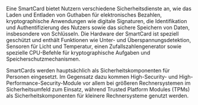 Eine SmartCard bietet Nutzern verschiedene Sicherheitsdienste an, wie das Laden und Entladen von Guthaben für elektronisches Bezahlen, kryptographische Anwendungen wie digitale Signaturen, die Identifikation und Authentifizierung des Nutzers sowie das sichere Speichern von Daten, insbesondere von Schlüsseln. Die Hardware der SmartCard ist speziell geschützt und enthält Funktionen wie Unter- und Überspannungsdetektion, Sensoren für Licht und Temperatur, einen Zufallszahlengenerator sowie spezielle CPU-Befehle für kryptographische Aufgaben und Speicherschutzmechanismen.

SmartCards werden hauptsächlich als Sicherheitskomponenten für Personen eingesetzt. Im Gegensatz dazu kommen High-Security- und High-Performance-Security-Module vor allem bei größeren Rechnersystemen im Sicherheitsumfeld zum Einsatz, während Trusted Platform Modules (TPMs) als Sicherheitskomponenten für kleinere Rechnersysteme genutzt werden.